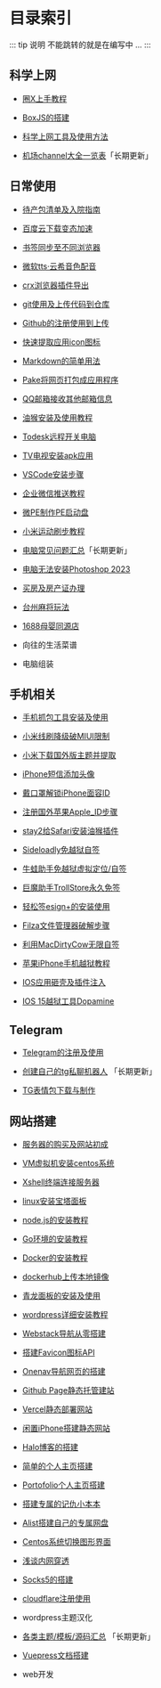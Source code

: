# 目录索引

::: tip 说明
不能跳转的就是在编写中 ...
:::

## 科学上网

* [圈X上手教程](../gfw/quantumultX/)

* [BoxJS的搭建](../gfw/boxjs/)

* [科学上网工具及使用方法](../gfw/proxy/)

* [机场channel大全一览表](../gfw/channel/)「长期更新」



## 日常使用

* [待产包清单及入院指南](../daily/bags-just-yet/)

* [百度云下载变态加速](../daily/baiduyun/)

* [书签同步至不同浏览器](../daily/bookmark/)

* [微软tts·云希音色配音](../daily/tts/)

* [crx浏览器插件导出](../daily/crx/)

* [git使用及上传代码到仓库](../daily/git/)

* [Github的注册使用到上传](../daily/github/)

* [快速提取应用icon图标](../daily/icon/)

* [Markdown的简单用法](../daily/markdown/)

* [Pake将网页打包成应用程序](../daily/pake/)

* [QQ邮箱接收其他邮箱信息](../daily/qqmail/)

* [油猴安装及使用教程](../daily/tampermonkey/)

* [Todesk远程开关电脑](../daily/todesk/)

* [TV电视安装apk应用](../daily/tvapp/)

* [VSCode安装步骤](../daily/VSCode/)

* [企业微信推送教程](../daily/wecom/)

* [微PE制作PE启动盘](../daily/wepe/)

* [小米运动刷步教程](../daily/xmsb/)

* [电脑常见问题汇总](../daily/win11/)「长期更新」

* [电脑无法安装Photoshop 2023](../daily/ps/)

* [买房及房产证办理](../daily/house/)

* [台州麻将玩法](../daily/mahjong/)

* [1688母婴同源店](../daily/1688/)

* 向往的生活菜谱

* 电脑组装

## 手机相关

* [手机抓包工具安装及使用](../mobile/capture/)

* [小米线刷降级破MIUI限制](../mobile/miui/)

* [小米下载国外版主题并提取](../mobile/mi_theme/)

* [iPhone短信添加头像](../mobile/smscard/)

* [戴口罩解锁iPhone面容ID](../mobile/faceID/)

* [注册国外苹果Apple_ID步骤](../mobile/Apple_ID/)

* [stay2给Safari安装油猴插件](../mobile/stay2/)

* [Sideloadly免越狱自签](../mobile/Sideloadly/)

* [牛蛙助手免越狱虚拟定位/自签](../mobile/bullfrog/)

* [巨魔助手TrollStore永久免签](../mobile/TrollStore/)

* [轻松签esign+的安装使用](../mobile/esign/)

* [Filza文件管理器破解步骤](../mobile/Filza/)

* [利用MacDirtyCow无限自签](../mobile/MacDirtyCow/)

* [苹果iPhone手机越狱教程](../mobile/jail%E2%80%8Bbreak/)

* [IOS应用砸壳及插件注入](../mobile/dump/)

* [IOS 15越狱工具Dopamine](../mobile/Dopamine/)


## Telegram

* [Telegram的注册及使用](../telegram/tg/)

* [创建自己的tg私聊机器人](../telegram/tgbot/) 「长期更新」

* [TG表情包下载与制作](../telegram/sticker/)


## 网站搭建

* [服务器的购买及网站初成](../website/ECS/)

* [VM虚拟机安装centos系统](../website/VMware/)

* [Xshell终端连接服务器](../website/Xshell/)

* [linux安装宝塔面板](../website/BT/)

* [node.js的安装教程](../website/nodejs/)

* [Go环境的安装教程](../website/go/)

* [Docker的安装教程](../website/docker/)

* [dockerhub上传本地镜像](../website/dockerhub/)

* [青龙面板的安装及使用](../website/qinglong/)

* [wordpress详细安装教程](../website/wordpress/)

* [Webstack导航从零搭建](../website/WebStack/)

* [搭建Favicon图标API](../website/Favicon/)

* [Onenav导航网页的搭建](../website/onenav/)

* [Github Page静态托管建站](../website/githubpage/)

* [Vercel静态部署网站](../website/vercel/)

* [闲置iPhone搭建静态网站](../website/ish/)

* [Halo博客的搭建](../website/Halo/)

* [简单的个人主页搭建](../website/home/)

* [Portofolio个人主页搭建](../website/Portofolio/)

* [搭建专属的记仇小本本](../website/heng/)

* [Alist搭建自己的专属网盘](../website/Alist/)

* [Centos系统切换图形界面](../website/Centos/)

* [浅谈内网穿透](../website/NAT/)

* [Socks5的搭建](../website/socks5/)

* [cloudflare注册使用](../website/cloudflare/)

* wordpress主题汉化

* [各类主题/模板/源码汇总](../website/source/) 「长期更新」

* [Vuepress文档搭建](https://yiov.github.io/vuepress2/)

* web开发